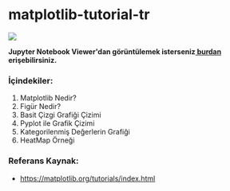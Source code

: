 # matplotlib-tutorial-tr

<img src="https://www.janmeppe.com/assets/2019-12-24-matplotlib/matplotlib.jpg">

**Jupyter Notebook Viewer'dan görüntülemek isterseniz<a href="https://nbviewer.jupyter.org/github/humeyrau/matplotlib-tutorial-tr/blob/master/matplotlib-tutorial-tr.ipynb"> burdan </a> erişebilirsiniz.**


### İçindekiler:

1. Matplotlib Nedir?
2. Figür Nedir?
3. Basit Çizgi Grafiği Çizimi
4. Pyplot ile Grafik Çizimi
5. Kategorilenmiş Değerlerin Grafiği
6. HeatMap Örneği

### Referans Kaynak:
* https://matplotlib.org/tutorials/index.html
